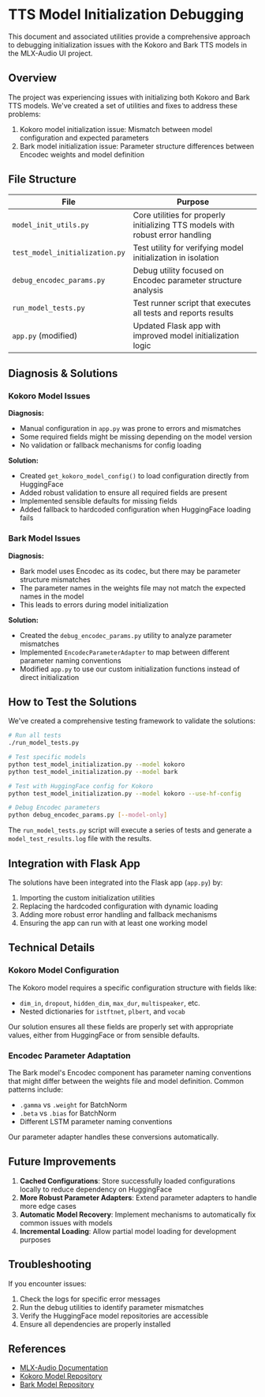 # TTS Model Initialization Debugging

This document and associated utilities provide a comprehensive approach to debugging initialization issues with the Kokoro and Bark TTS models in the MLX-Audio UI project.

## Overview

The project was experiencing issues with initializing both Kokoro and Bark TTS models. We've created a set of utilities and fixes to address these problems:

1. Kokoro model initialization issue: Mismatch between model configuration and expected parameters
2. Bark model initialization issue: Parameter structure differences between Encodec weights and model definition

## File Structure

| File | Purpose |
|------|---------|
| `model_init_utils.py` | Core utilities for properly initializing TTS models with robust error handling |
| `test_model_initialization.py` | Test utility for verifying model initialization in isolation |
| `debug_encodec_params.py` | Debug utility focused on Encodec parameter structure analysis |
| `run_model_tests.py` | Test runner script that executes all tests and reports results |
| `app.py` (modified) | Updated Flask app with improved model initialization logic |

## Diagnosis & Solutions

### Kokoro Model Issues

**Diagnosis:**
- Manual configuration in `app.py` was prone to errors and mismatches
- Some required fields might be missing depending on the model version
- No validation or fallback mechanisms for config loading

**Solution:**
- Created `get_kokoro_model_config()` to load configuration directly from HuggingFace
- Added robust validation to ensure all required fields are present
- Implemented sensible defaults for missing fields
- Added fallback to hardcoded configuration when HuggingFace loading fails

### Bark Model Issues

**Diagnosis:**
- Bark model uses Encodec as its codec, but there may be parameter structure mismatches
- The parameter names in the weights file may not match the expected names in the model
- This leads to errors during model initialization

**Solution:**
- Created the `debug_encodec_params.py` utility to analyze parameter mismatches
- Implemented `EncodecParameterAdapter` to map between different parameter naming conventions
- Modified `app.py` to use our custom initialization functions instead of direct initialization

## How to Test the Solutions

We've created a comprehensive testing framework to validate the solutions:

```bash
# Run all tests
./run_model_tests.py

# Test specific models
python test_model_initialization.py --model kokoro
python test_model_initialization.py --model bark

# Test with HuggingFace config for Kokoro
python test_model_initialization.py --model kokoro --use-hf-config

# Debug Encodec parameters
python debug_encodec_params.py [--model-only]
```

The `run_model_tests.py` script will execute a series of tests and generate a `model_test_results.log` file with the results.

## Integration with Flask App

The solutions have been integrated into the Flask app (`app.py`) by:

1. Importing the custom initialization utilities
2. Replacing the hardcoded configuration with dynamic loading
3. Adding more robust error handling and fallback mechanisms
4. Ensuring the app can run with at least one working model

## Technical Details

### Kokoro Model Configuration

The Kokoro model requires a specific configuration structure with fields like:
- `dim_in`, `dropout`, `hidden_dim`, `max_dur`, `multispeaker`, etc.
- Nested dictionaries for `istftnet`, `plbert`, and `vocab`

Our solution ensures all these fields are properly set with appropriate values, either from HuggingFace or from sensible defaults.

### Encodec Parameter Adaptation

The Bark model's Encodec component has parameter naming conventions that might differ between the weights file and model definition. Common patterns include:
- `.gamma` vs `.weight` for BatchNorm
- `.beta` vs `.bias` for BatchNorm
- Different LSTM parameter naming conventions

Our parameter adapter handles these conversions automatically.

## Future Improvements

1. **Cached Configurations**: Store successfully loaded configurations locally to reduce dependency on HuggingFace
2. **More Robust Parameter Adapters**: Extend parameter adapters to handle more edge cases
3. **Automatic Model Recovery**: Implement mechanisms to automatically fix common issues with models
4. **Incremental Loading**: Allow partial model loading for development purposes

## Troubleshooting

If you encounter issues:

1. Check the logs for specific error messages
2. Run the debug utilities to identify parameter mismatches
3. Verify the HuggingFace model repositories are accessible
4. Ensure all dependencies are properly installed

## References

- [MLX-Audio Documentation](https://github.com/ml-explore/mlx-audio)
- [Kokoro Model Repository](https://huggingface.co/prince-canuma/Kokoro-82M)
- [Bark Model Repository](https://huggingface.co/suno/bark-small)
